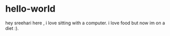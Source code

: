# hello-world
hey sreehari here , i love sitting with a computer.
i love food but now im on a diet :).
